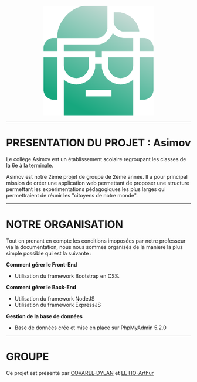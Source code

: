 <p align="center" width="10">
  <img src="public\images\logo.png" width="300"/>
</p>

------------------------------------------------------------------------------------------------------------

# PRESENTATION DU PROJET : Asimov
Le collège Asimov est un établissement scolaire regroupant les classes de la 6e à la terminale.

Asimov est notre 2ème projet de groupe de 2ème année. Il a pour principal mission de créer une application web permettant de proposer une structure permettant les expérimentations pédagogiques les plus larges qui permettraient de réunir les "citoyens de notre monde".

------------------------------------------------------------------------------------------------------------

# NOTRE ORGANISATION
Tout en prenant en compte les conditions imoposées par notre professeur via la documentation, nous nous sommes organisés de la manière la plus simple possible qui est la suivante : 

__Comment gérer le Front-End__
+ Utilisation du framework Bootstrap en CSS.

__Comment gérer le Back-End__
+ Utilisation du framework NodeJS
+ Utilisation du framework ExpressJS

__Gestion de la base de données__
+ Base de données crée et mise en place sur PhpMyAdmin 5.2.0

------------------------------------------------------------------------------------------------------------

# GROUPE
Ce projet est présenté par [COVAREL-DYLAN](https://github.com/DylanCOVAREL) et [LE HO-Arthur](https://github.com/ArthurLEHO)
